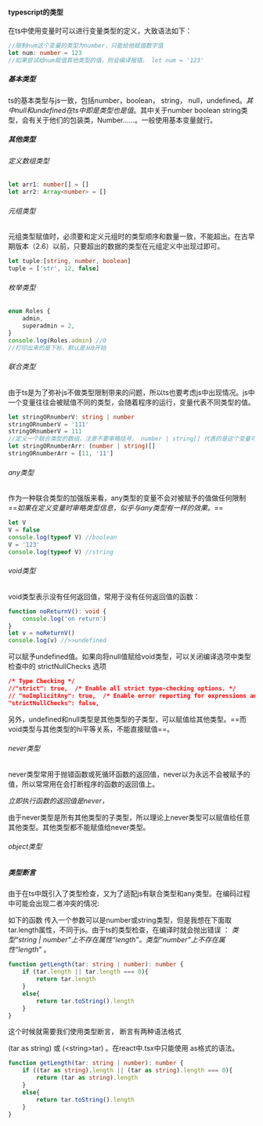 #### typescript的类型

在ts中使用变量时可以进行变量类型的定义，大致语法如下：

```ts
//限制num这个变量的类型为number，只能给他赋值数字值
let num: number = 123
//如果尝试给num赋值其他类型的值，则会编译报错。 let num = '123'
```

##### 基本类型

ts的基本类型与js一致，包括number，boolean， string， null，undefined。*其中null和undefined在ts中即是类型也是值*。其中关于number boolean string类型，会有关于他们的包装类，Number......。一般使用基本变量就行。

##### 其他类型

###### 定义数组类型

```ts
let arr1: number[] = []
let arr2: Array<number> = []	
```

###### 元组类型

元组类型赋值时，必须要和定义元组时的类型顺序和数量一致，不能超出。在古早期版本（2.6）以前，只要超出的数据的类型在元组定义中出现过即可。

```ts
let tuple:[string, number, boolean]
tuple = ['str', 12, false]
```

###### 枚举类型 

```ts
enum Roles {
    admin,
    superadmin = 2,
}
console.log(Roles.admin) //0
//打印出来的是下标，默认是从0开始
```

###### 联合类型

由于ts是为了弥补js不做类型限制带来的问题，所以ts也要考虑js中出现情况。js中一个变量往往会被赋值不同的类型，会随着程序的运行，变量代表不同类型的值。

```ts
let stringORnumberV: string | number
stringORnumberV = '111'
stringORnumberV = 111
//定义一个联合类型的数组，注意不要审略括号， number | string[] 代表的是这个变量可以是一个number类型或者string数组类型
let stringORnumberArr: (number | string)[]
stringORnumberArr = [11, '11']	
```

###### any类型

作为一种联合类型的加强版来看，any类型的变量不会对被赋予的值做任何限制==*如果在定义变量时审略类型信息，似乎与any类型有一样的效果。*==

```ts
let V
V = false
console.log(typeof V) //boolean
V = '123'
console.log(typeof V) //string
```

###### void类型

void类型表示没有任何返回值，常用于没有任何返回值的函数：

```ts
function noReturnV(): void {
    console.log('on return')
}
let v = noReturnV()
console.log(v) //>>undefined
```

可以赋予undefined值。如果向将null值赋给void类型，可以关闭编译选项中类型检查中的 strictNullChecks 选项

```json
/* Type Checking */
//"strict": true,  /* Enable all strict type-checking options. */
// "noImplicitAny": true,  /* Enable error reporting for expressions and declarations with an implied `any` type.. */
"strictNullChecks": false,     
```

另外，undefined和null类型是其他类型的子类型，可以赋值给其他类型。==而void类型与其他类型的hi平等关系，不能直接赋值==。

###### never类型

never类型常用于抛错函数或死循环函数的返回值，never以为永远不会被赋予的值，所以常常用在会打断程序的函数的返回值上。



*立即执行函数的返回值是never，*

由于never类型是所有其他类型的子类型，所以理论上never类型可以赋值给任意其他类型。其他类型都不能赋值给never类型。

###### object类型



##### 类型断言

由于在ts中既引入了类型检查，又为了适配js有联合类型和any类型。在编码过程中可能会出现二者冲突的情况:

如下的函数 传入一个参数可以是number或string类型，但是我想在下面取tar.length属性，不同于js。由于ts的类型检查，在编译时就会抛出错误 ： *类型“string | number”上不存在属性“length”。类型“number”上不存在属性“length”* 。

```ts
function getLength(tar: string | number): number {
    if (tar.length || tar.length === 0){
        return tar.length
    }
    else{
        return tar.toString().length
    }
}
```

这个时候就需要我们使用类型断言， 断言有两种语法格式 

(tar as string)  或  (\<string\>tar) 。在react中.tsx中只能使用 as格式的语法。

```ts
function getLength(tar: string | number): number {
    if ((tar as string).length || (tar as string).length === 0){
        return (tar as string).length
    }
    else{
        return tar.toString().length
    }
}
```

